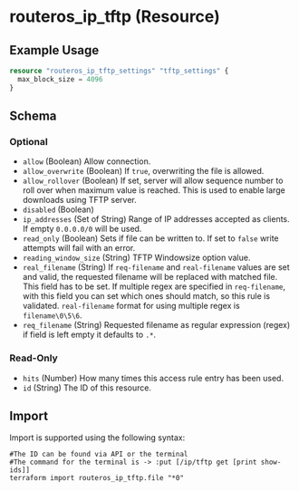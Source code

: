 # routeros_ip_tftp (Resource)


## Example Usage
```terraform
resource "routeros_ip_tftp_settings" "tftp_settings" {
  max_block_size = 4096
}
```

<!-- schema generated by tfplugindocs -->
## Schema

### Optional

- `allow` (Boolean) Allow connection.
- `allow_overwrite` (Boolean) If `true`, overwriting the file is allowed.
- `allow_rollover` (Boolean) If set, server will allow sequence number to roll over when maximum value is reached. This is used to enable large downloads using TFTP server.
- `disabled` (Boolean)
- `ip_addresses` (Set of String) Range of IP addresses accepted as clients. If empty `0.0.0.0/0` will be used.
- `read_only` (Boolean) Sets if file can be written to. If set to `false` write attempts will fail with an error.
- `reading_window_size` (String) TFTP Windowsize option value.
- `real_filename` (String) If `req-filename` and `real-filename` values are set and valid, the requested filename will be replaced with matched file. This field has to be set. If multiple regex are specified in `req-filename`, with this field you can set which ones should match, so this rule is validated. `real-filename` format for using multiple regex is `filename\0\5\6`.
- `req_filename` (String) Requested filename as regular expression (regex) if field is left empty it defaults to `.*`.

### Read-Only

- `hits` (Number) How many times this access rule entry has been used.
- `id` (String) The ID of this resource.

## Import
Import is supported using the following syntax:
```shell
#The ID can be found via API or the terminal
#The command for the terminal is -> :put [/ip/tftp get [print show-ids]]
terraform import routeros_ip_tftp.file "*0"
```
